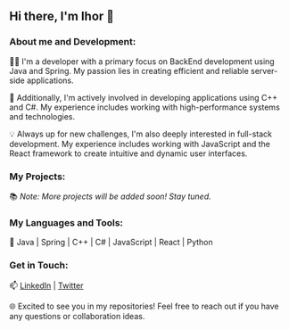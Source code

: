 ## Hi there, I'm Ihor 👋

### About me and Development:

👨‍💻 I'm a developer with a primary focus on BackEnd development using Java and Spring. My passion lies in creating efficient and reliable server-side applications.

🚀 Additionally, I'm actively involved in developing applications using C++ and C#. My experience includes working with high-performance systems and technologies.

💡 Always up for new challenges, I'm also deeply interested in full-stack development. My experience includes working with JavaScript and the React framework to create intuitive and dynamic user interfaces.

### My Projects:

📚 *Note: More projects will be added soon! Stay tuned.*

### My Languages and Tools:

🔧 Java | Spring | C++ | C# | JavaScript | React | Python

### Get in Touch:

📫 [LinkedIn](www.linkedin.com/in/ihor-danchuk-1a011120b) | [Twitter](https://twitter.com/0Creker)

🌐 Excited to see you in my repositories! Feel free to reach out if you have any questions or collaboration ideas.
